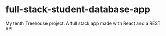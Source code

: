 # full-stack-student-database-app
 My tenth Treehouse project: A full stack app made with React and a REST API
